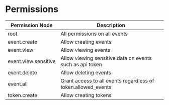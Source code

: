 # Permissions

| Permission Node      | Description                                                   |
|----------------------|---------------------------------------------------------------|
| root                 | All permissions on all events                                 |
| event.create         | Allow creating events                                         |
| event.view           | Allow viewing events                                          |
| event.view.sensitive | Allow viewing sensitive data on events such as api token      |
| event.delete         | Allow deleting events                                         |
| event.all            | Grant access to all events regardless of token.allowed_events |
| token.create         | Allow creating tokens                                         |
